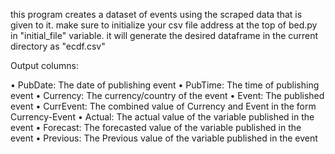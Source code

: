 this program creates a dataset of events using the scraped data that is given to it.
make sure to initialize your csv file address at the top of bed.py in "initial_file" variable.
it will generate the desired dataframe in the current directory as "ecdf.csv"

Output columns:

• PubDate: The date of publishing event
• PubTime: The time of publishing event
• Currency: The currency/country of the event
• Event: The published event
• CurrEvent: The combined value of Currency and Event in the form Currency-Event
• Actual: The actual value of the variable published in the event
• Forecast: The forecasted value of the variable published in the event
• Previous: The Previous value of the variable published in the event
